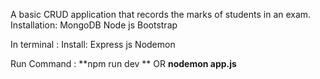 A basic CRUD application that records the marks of students in an exam.
Installation:
MongoDB
Node js
Bootstrap

In terminal : 
Install:
Express js
Nodemon

Run Command :
**npm run dev **
OR
**nodemon app.js**
